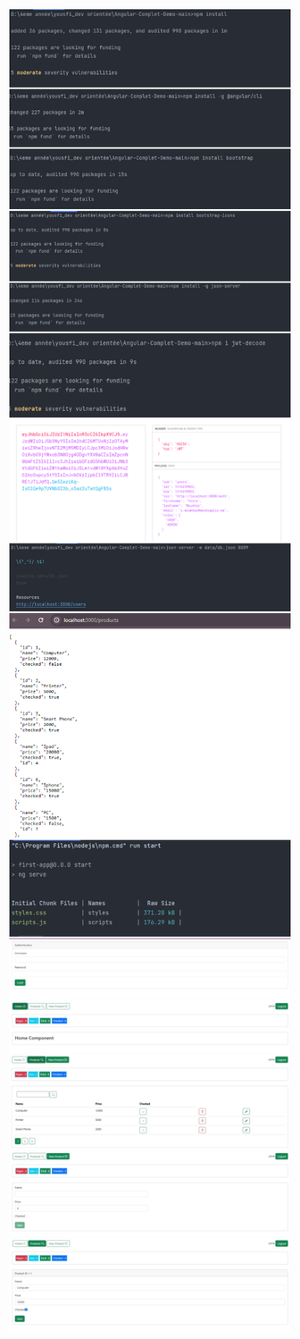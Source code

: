 
<img src="angular/npm install.png">
<img src="angular/pip angular.png">
<img src="angular/bootstrap.png">
<img src="angular/bootstrap-icons.png">
<img src="angular/npm json.png">
<img src="angular/jwt.png">
<img src="angular/jwt.com.png">
<img src="angular/json server.png">
<img src="angular/json.png">
<img src="angular/run.png">

<img src="angular/login.png">
<img src="angular/home.png">
<img src="angular/products.png">
<img src="angular/new.png">
<img src="angular/edit.png">


